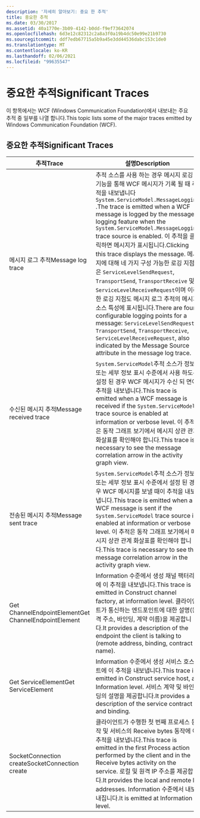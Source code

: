 ```yaml
---
description: '자세히 알아보기: 중요 한 추적'
title: 중요한 추적
ms.date: 03/30/2017
ms.assetid: 40a1770e-3b09-4142-b0dd-f9ef73642074
ms.openlocfilehash: 6d3e12c82312c2a8a3f0a19b4dc50e99e21b9730
ms.sourcegitcommit: ddf7edb67715a5b9a45e3dd44536dabc153c1de0
ms.translationtype: MT
ms.contentlocale: ko-KR
ms.lasthandoff: 02/06/2021
ms.locfileid: "99635547"
---
```

# <a name="significant-traces"></a><span data-ttu-id="59e5e-103">중요한 추적</span><span class="sxs-lookup"><span data-stu-id="59e5e-103">Significant Traces</span></span>

<span data-ttu-id="59e5e-104">이 항목에서는 WCF (Windows Communication Foundation)에서 내보내는 주요 추적 중 일부를 나열 합니다.</span><span class="sxs-lookup"><span data-stu-id="59e5e-104">This topic lists some of the major traces emitted by Windows Communication Foundation (WCF).</span></span>  
  
## <a name="significant-traces"></a><span data-ttu-id="59e5e-105">중요한 추적</span><span class="sxs-lookup"><span data-stu-id="59e5e-105">Significant Traces</span></span>  
  
|<span data-ttu-id="59e5e-106">추적</span><span class="sxs-lookup"><span data-stu-id="59e5e-106">Trace</span></span>|<span data-ttu-id="59e5e-107">설명</span><span class="sxs-lookup"><span data-stu-id="59e5e-107">Description</span></span>|  
|-----------|-----------------|  
|<span data-ttu-id="59e5e-108">메시지 로그 추적</span><span class="sxs-lookup"><span data-stu-id="59e5e-108">Message log trace</span></span>|<span data-ttu-id="59e5e-109">추적 소스를 사용 하는 경우 메시지 로깅 기능을 통해 WCF 메시지가 기록 될 때 추적을 내보냅니다 `System.ServiceModel.MessageLogging` .</span><span class="sxs-lookup"><span data-stu-id="59e5e-109">The trace is emitted when a WCF message is logged by the message logging feature when the `System.ServiceModel.MessageLogging` trace source is enabled.</span></span> <span data-ttu-id="59e5e-110">이 추적을 클릭하면 메시지가 표시됩니다.</span><span class="sxs-lookup"><span data-stu-id="59e5e-110">Clicking this trace displays the message.</span></span> <span data-ttu-id="59e5e-111">메시지에 대해 네 가지 구성 가능한 로깅 지점은 `ServiceLevelSendRequest`, `TransportSend`, `TransportReceive` 및 `ServiceLevelReceiveRequest`이며 이러한 로깅 지점도 메시지 로그 추적의 메시지 소스 특성에 표시됩니다.</span><span class="sxs-lookup"><span data-stu-id="59e5e-111">There are four configurable logging points for a message: `ServiceLevelSendRequest`, `TransportSend`, `TransportReceive`, `ServiceLevelReceiveRequest`, also indicated by the Message Source attribute in the message log trace.</span></span>|  
|<span data-ttu-id="59e5e-112">수신된 메시지 추적</span><span class="sxs-lookup"><span data-stu-id="59e5e-112">Message received trace</span></span>|<span data-ttu-id="59e5e-113">`System.ServiceModel`추적 소스가 정보 또는 세부 정보 표시 수준에서 사용 하도록 설정 된 경우 WCF 메시지가 수신 되 면이 추적을 내보냅니다.</span><span class="sxs-lookup"><span data-stu-id="59e5e-113">This trace is emitted when a WCF message is received if the `System.ServiceModel` trace source is enabled at information or verbose level.</span></span> <span data-ttu-id="59e5e-114">이 추적은 동작 그래프 보기에서 메시지 상관 관계 화살표를 확인해야 합니다.</span><span class="sxs-lookup"><span data-stu-id="59e5e-114">This trace is necessary to see the message correlation arrow in the activity graph view.</span></span>|  
|<span data-ttu-id="59e5e-115">전송된 메시지 추적</span><span class="sxs-lookup"><span data-stu-id="59e5e-115">Message sent trace</span></span>|<span data-ttu-id="59e5e-116">`System.ServiceModel`추적 소스가 정보 또는 세부 정보 표시 수준에서 설정 된 경우 WCF 메시지를 보낼 때이 추적을 내보냅니다.</span><span class="sxs-lookup"><span data-stu-id="59e5e-116">This trace is emitted when a WCF message is sent if the `System.ServiceModel` trace source is enabled at information or verbose level.</span></span> <span data-ttu-id="59e5e-117">이 추적은 동작 그래프 보기에서 메시지 상관 관계 화살표를 확인해야 합니다.</span><span class="sxs-lookup"><span data-stu-id="59e5e-117">This trace is necessary to see the message correlation arrow in the activity graph view.</span></span>|  
|<span data-ttu-id="59e5e-118">Get ChannelEndpointElement</span><span class="sxs-lookup"><span data-stu-id="59e5e-118">Get ChannelEndpointElement</span></span>|<span data-ttu-id="59e5e-119">Information 수준에서 생성 채널 팩터리에 이 추적을 내보냅니다.</span><span class="sxs-lookup"><span data-stu-id="59e5e-119">This trace is emitted in Construct channel factory, at information level.</span></span> <span data-ttu-id="59e5e-120">클라이언트가 통신하는 엔드포인트에 대한 설명(원격 주소, 바인딩, 계약 이름)을 제공합니다.</span><span class="sxs-lookup"><span data-stu-id="59e5e-120">It provides a description of the endpoint the client is talking to (remote address, binding, contract name).</span></span>|  
|<span data-ttu-id="59e5e-121">Get ServiceElement</span><span class="sxs-lookup"><span data-stu-id="59e5e-121">Get ServiceElement</span></span>|<span data-ttu-id="59e5e-122">Information 수준에서 생성 서비스 호스트에 이 추적을 내보냅니다.</span><span class="sxs-lookup"><span data-stu-id="59e5e-122">This trace is emitted in Construct service host, at Information level.</span></span> <span data-ttu-id="59e5e-123">서비스 계약 및 바인딩의 설명을 제공합니다.</span><span class="sxs-lookup"><span data-stu-id="59e5e-123">It provides a description of the service contract and binding.</span></span>|  
|<span data-ttu-id="59e5e-124">SocketConnection create</span><span class="sxs-lookup"><span data-stu-id="59e5e-124">SocketConnection create</span></span>|<span data-ttu-id="59e5e-125">클라이언트가 수행한 첫 번째 프로세스 동작 및 서비스의 Receive bytes 동작에 이 추적을 내보냅니다.</span><span class="sxs-lookup"><span data-stu-id="59e5e-125">This trace is emitted in the first Process action performed by the client and in the Receive bytes activity on the service.</span></span> <span data-ttu-id="59e5e-126">로컬 및 원격 IP 주소를 제공합니다.</span><span class="sxs-lookup"><span data-stu-id="59e5e-126">It provides the local and remote IP addresses.</span></span> <span data-ttu-id="59e5e-127">Information 수준에서 내보내집니다.</span><span class="sxs-lookup"><span data-stu-id="59e5e-127">It is emitted at Information level.</span></span>|
